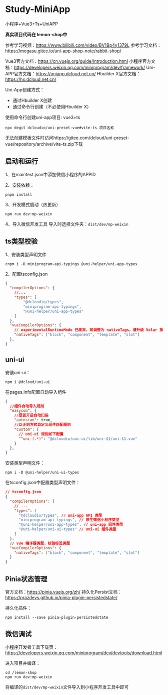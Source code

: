 # Study-MiniApp
小程序+Vue3+Ts+UniAPP

**真实项目代码在 lemon-shop中**

参考学习视频：https://www.bilibili.com/video/BV1Bp4y1379L
参考学习文档：https://megasu.gitee.io/uni-app-shop-note/rabbit-shop/

Vue3官方文档：https://cn.vuejs.org/guide/introduction.html
小程序官方文档：https://developers.weixin.qq.com/miniprogram/dev/framework/
Uni-APP官方文档：https://uniapp.dcloud.net.cn/
Hbuilder X官方文档：https://hx.dcloud.net.cn/

Uni-App创建方式：

- 通过Hbuilder X创建
- 通过命令行创建（不必使用Hbuilder X）

使用命令行创建uni-app项目: vue3+ts

```shell
npx degit dcloudio/uni-preset-vue#vite-ts 项目名称
```
无法创建模板文件时访问https://gitee.com/dcloud/uni-preset-vue/repository/archive/vite-ts.zip下载

## 启动和运行

1、在mainfest.json中添加微信小程序的APPID

2、安装依赖：
```shell
pnpm install 
```

3、开发模式启动（热更新）
```shell
npm run dev:mp-weixin
```

4、导入微信开发工具
导入时选择文件夹：`dist/dev/mp-weixin`

## ts类型校验

1、安装类型声明文件
```shell
cnpm i -D miniprogram-api-typings @uni-helper/uni-app-types
```

2、配置tsconfig.json
```json
{
  "compilerOptions": {
    //...
    "types": [
        "@dcloudio/types", 
        "miniprogram-api-typings", 
        "@uni-helper/uni-app-types"
    ]
  },
  "vueCompilerOptions": {
    // experimentalRuntimeMode 已废弃，现调整为 nativeTags，请升级 Volar 插件至最新版本
    "nativeTags": ["block", "component", "template", "slot"]
  },
}
```

## uni-ui

安装uni-ui：
```shell
npm i @dcloud/uni-ui
```

在pages.info配置自动导入组件
```json
{
  //组件自动导入规则
  "easycom": {
    //是否开启自动扫描
    "autoscan": true,
    //以正则方式自定义组件匹配规则
    "custom": {
      // uni-ui 规则如下配置
      "^uni-(.*)": "@dcloudio/uni-ui/lib/uni-$1/uni-$1.vue"
    }
  },
}
```

安装类型声明文件：
```shell
npm i -D @uni-helper/uni-ui-types
```

在tsconfig.json中配置类型声明文件：
```json
// tsconfig.json
{
  "compilerOptions": {
    // ...
    "types": [
      "@dcloudio/types", // uni-app API 类型
      "miniprogram-api-typings", // 原生微信小程序类型
      "@uni-helper/uni-app-types", // uni-app 组件类型
      "@uni-helper/uni-ui-types" // uni-ui 组件类型  
    ]
  },
  // vue 编译器类型，校验标签类型
  "vueCompilerOptions": {
    "nativeTags": ["block", "component", "template", "slot"]
  }
}
```


## Pinia状态管理

官方文档：https://pinia.vuejs.org/zh/
持久化Persist文档：https://prazdevs.github.io/pinia-plugin-persistedstate/

持久化插件：
```shell
npm install --save pinia-plugin-persistedstate
```

## 微信调试

小程序开发者工具下载页：https://developers.weixin.qq.com/miniprogram/dev/devtools/download.html

进入项目并编译：
```shell
cd /lemon-shop
npm run dev:mp-weixin
```

将编译的`dist/dev/mp-weixin`文件导入到小程序开发工具中即可